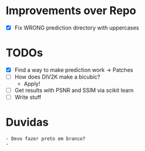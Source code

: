 # Improvements over Repo
- [X] Fix WRONG prediction directory with uppercases

# TODOs
- [X] Find a way to make prediction work -> Patches
- [ ] How does DIV2K make a bicubic?
    - Apply!
- [ ] Get results with PSNR and SSIM via scikit learn
- [ ] Write stuff

# Duvidas
    - Devo fazer preto em branco?
    - 